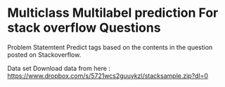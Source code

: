 # Multiclass Multilabel prediction For stack overflow Questions

Problem Statemtent
Predict tags based on the contents in the question posted on Stackoverflow.

Data set
Download data from here : https://www.dropbox.com/s/5721wcs2guuykzl/stacksample.zip?dl=0
